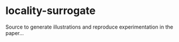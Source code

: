 # locality-surrogate

Source to generate illustrations and reproduce experimentation in the paper...
